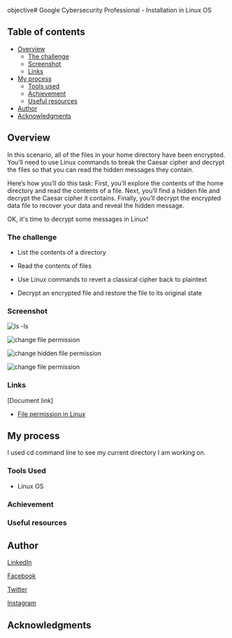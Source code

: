 objective# Google Cybersecurity Professional - Installation in Linux OS

## Table of contents

- [Overview](#overview)
  - [The challenge](#the-challenge)
  - [Screenshot](#screenshot)
  - [Links](#links)
- [My process](#my-process)
  - [Tools used](#tools-used)
  - [Achievement](#achievement)
  - [Useful resources](#useful-resources)
- [Author](#author)
- [Acknowledgments](#acknowledgments)

## Overview

In this scenario, all of the files in your home directory have been encrypted. You’ll need to use Linux commands to break the Caesar cipher and decrypt the files so that you can read the hidden messages they contain.

Here’s how you’ll do this task: First, you’ll explore the contents of the home directory and read the contents of a file. Next, you’ll find a hidden file and decrypt the Caesar cipher it contains. Finally, you’ll decrypt the encrypted data file to recover your data and reveal the hidden message.

OK, it's time to decrypt some messages in Linux!

### The challenge

- List the contents of a directory

- Read the contents of files

- Use Linux commands to revert a classical cipher back to plaintext

- Decrypt an encrypted file and restore the file to its original state



### Screenshot

![ls -ls](../Image/File%20permission/Check%20permission.png)

![change file permission](../Image/File%20permission/Change%20file%20permission.png)

![change hidden file permission](../Image/File%20permission/Change%20hidden%20file%20permission.png)

![change file permission](../Image/File%20permission/Change%20directory%20permission.png)

### Links

[Document link]

- [File permission in Linux](https://docs.google.com/document/d/1ROYN7iOvOfgJkUc9sh_rtpVFPNfozloNMupXTvUlh84/edit?usp=drive_link)

## My process

I used cd command line to see my current directory I am working on.

### Tools Used

- Linux OS

### Achievement

### Useful resources

## Author

[LinkedIn](www.linkedin.com/in/olagoke-holo)

[Facebook](https://web.facebook.com/olagoke.holo.3/)

[Twitter](https://twitter.com/olarragoken)

[Instagram](https://www.instagram.com/holoolagoke/)

## Acknowledgments
